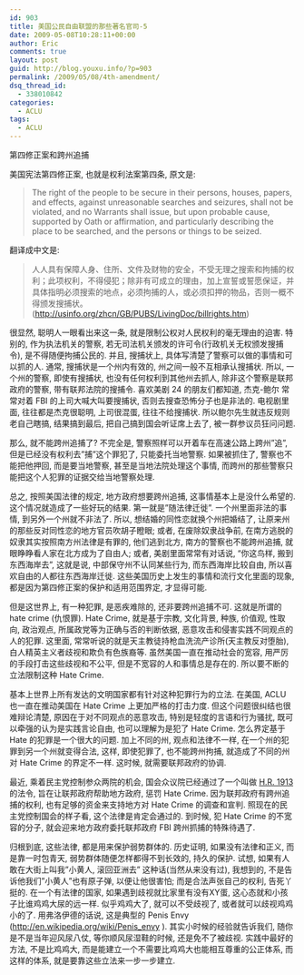 ```yaml
---
id: 903
title: 美国公民自由联盟的那些著名官司-5
date: 2009-05-08T10:28:11+00:00
author: Eric
comments: true
layout: post
guid: http://blog.youxu.info/?p=903
permalink: /2009/05/08/4th-amendment/
dsq_thread_id:
  - 338010842
categories:
  - ACLU
tags:
  - ACLU
---
```

第四修正案和跨州追捕

美国宪法第四修正案, 也就是权利法案第四条, 原文是:

> The right of the people to be secure in their persons, houses, papers, and effects, against unreasonable searches and seizures, shall not be violated, and no Warrants shall issue, but upon probable cause, supported by Oath or affirmation, and particularly describing the place to be searched, and the persons or things to be seized.

翻译成中文是:

> 人人具有保障人身、住所、文件及财物的安全，不受无理之搜索和拘捕的权利；此项权利，不得侵犯；除非有可成立的理由，加上宣誓或誓愿保证，并具体指明必须搜索的地点，必须拘捕的人，或必须扣押的物品，否则一概不得颁发搜捕状。(http://usinfo.org/zhcn/GB/PUBS/LivingDoc/billrights.htm)

很显然, 聪明人一眼看出来这一条, 就是限制公权对人民权利的毫无理由的迫害. 特别的, 作为执法机关的警察, 若无司法机关颁发的许可令(行政机关无权颁发搜捕令), 是不得随便拘捕公民的. 并且, 搜捕状上, 具体写清楚了警察可以做的事情和可以抓的人. 通常, 搜捕状是一个州内有效的, 州之间一般不互相承认搜捕状. 所以, 一个州的警察, 即使有搜捕状, 也没有任何权利到其他州去抓人, 除非这个警察是联邦政府的警察, 带有联邦法院的搜捕令. 喜欢美剧 24 的朋友们都知道, 杰克-鲍尔 常常对着 FBI 的上司大喊大叫要搜捕状, 否则去搜查恐怖分子也是非法的. 电视剧里面, 往往都是杰克很聪明, 上司很混蛋, 往往不给搜捕状. 所以鲍尔先生就违反规则老自己瞎搞, 结果搞到最后, 把自己搞到国会听证席上去了, 被一群参议员狂问问题.

那么, 就不能跨州追捕了? 不完全是, 警察照样可以开着车在高速公路上跨州&#8221;追&#8221;, 但是已经没有权利去&#8221;捕&#8221;这个罪犯了, 只能委托当地警察. 如果被抓住了, 警察也不能把他押回, 而是要当地警察, 甚至是当地法院处理这个事情, 而跨州的那些警察只能把这个人犯罪的证据交给当地警察处理.

总之, 按照美国法律的规定, 地方政府想要跨州追捕, 这事情基本上是没什么希望的. 这个情况就造成了一些好玩的结果. 第一就是&#8221;随法律迁徙&#8221;. 一个州里面非法的事情, 到另外一个州就不非法了. 所以, 想结婚的同性恋就换个州把婚结了, 让原来州的那些反对同性恋的地方官员吹胡子瞪眼; 或者, 在废除奴隶战争前, 在南方逃脱的奴隶其实按照南方州法律是有罪的, 他们逃到北方, 南方的警察也不能跨州追捕, 就眼睁睁看人家在北方成为了自由人; 或者, 美剧里面常常有对话说, &#8220;你这鸟样, 搬到东西海岸去&#8221;, 这就是说, 中部保守州不认同某些行为, 而东西海岸比较自由, 所以喜欢自由的人都往东西海岸迁徙. 这些美国历史上发生的事情和流行文化里面的现象, 都是因为第四修正案的保护和适用范围界定, 才显得可能.

但是这世界上, 有一种犯罪, 是恶疾难除的, 还非要跨州追捕不可. 这就是所谓的 hate crime (仇恨罪). Hate Crime, 就是基于宗教, 文化背景, 种族, 价值观, 性取向, 政治观点, 所属政党等为正确与否的判断依据, 恶意攻击和侵害实践不同观点的人的犯罪. 这里面, 常常听说的就是天主教徒持枪血洗流产诊所(天主教反对堕胎), 白人精英主义者歧视和欺负有色族裔等. 虽然美国一直在推动社会的宽容, 用严厉的手段打击这些歧视和不公平, 但是不宽容的人和事情总是存在的. 所以要不断的立法限制这种 Hate Crime. 

基本上世界上所有发达的文明国家都有针对这种犯罪行为的立法. 在美国, ACLU 也一直在推动美国在 Hate Crime 上更加严格的打击力度. 但这个问题很纠结也很难辩论清楚, 原因在于对不同观点的恶意攻击, 特别是轻度的言语和行为骚扰, 既可以牵强的认为是实践言论自由, 也可以理解为是犯了 Hate Crime. 怎么界定基于 Hate 的犯罪是一个很大的问题. 加上不同的州, 观点和法律不一样, 在一个州的犯罪到另一个州就变得合法, 这样, 即使犯罪了, 也不能跨州拘捕, 就造成了不同的州对 Hate Crime 的界定不一样. 这时候, 就需要联邦政府的协调. 

最近, 乘着民主党控制参众两院的机会, 国会众议院已经通过了一个叫做 [H.R. 1913](http://thomas.loc.gov/cgi-bin/query/D?c111:4:./temp/~c1115R4Xrw::) 的法令, 旨在让联邦政府帮助地方政府, 惩罚 Hate Crime. 因为联邦政府有跨州追捕的权利, 也有足够的资金来支持地方对 Hate Crime 的调查和宣判. 照现在的民主党控制国会的样子看, 这个法律是肯定会通过的. 到时候, 犯 Hate Crime 的不宽容的分子, 就会迎来地方政府委托联邦政府 FBI 跨州抓捕的特殊待遇了. 

归根到底, 这些法律, 都是用来保护弱势群体的. 历史证明, 如果没有法律和正义, 而是靠一时包青天, 弱势群体随便怎样都得不到长效的, 持久的保护. 试想, 如果有人敢在大街上叫我&#8221;小黄人, 滚回亚洲去&#8221; 这种话(当然从来没有过), 我想到的, 不是告诉他我们&#8221;小黄人&#8221;也有原子弹, 以便让他很害怕; 而是合法声张自己的权利, 告死丫挺的. 在一个有法律的国家, 如果遇到歧视就比家里有没有XY蛋, 这心态就和小孩子比谁鸡鸡大尿的远一样. 似乎鸡鸡大了, 就可以不受歧视了, 或者就可以歧视鸡鸡小的了. 用弗洛伊德的话说, 这是典型的 Penis Envy (http://en.wikipedia.org/wiki/Penis_envy ). 其实小时候的经验就告诉我们, 随你是不是当年迎风尿八仗, 等你顺风尿湿鞋的时候, 还是免不了被歧视. 实践中最好的方法, 不是比鸡鸡大, 而是能建立一个不需要比鸡鸡大也能相互尊重的公正体系, 而这样的体系, 就是要靠这些立法来一步一步建立.